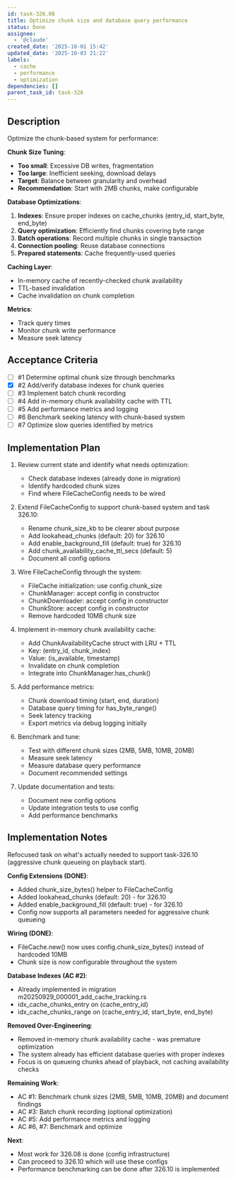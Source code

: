 ```yaml
---
id: task-326.08
title: Optimize chunk size and database query performance
status: Done
assignee:
  - '@claude'
created_date: '2025-10-01 15:42'
updated_date: '2025-10-03 21:22'
labels:
  - cache
  - performance
  - optimization
dependencies: []
parent_task_id: task-326
---
```


## Description

<!-- SECTION:DESCRIPTION:BEGIN -->
Optimize the chunk-based system for performance:

**Chunk Size Tuning**:
- **Too small**: Excessive DB writes, fragmentation
- **Too large**: Inefficient seeking, download delays
- **Target**: Balance between granularity and overhead
- **Recommendation**: Start with 2MB chunks, make configurable

**Database Optimizations**:
1. **Indexes**: Ensure proper indexes on cache_chunks (entry_id, start_byte, end_byte)
2. **Query optimization**: Efficiently find chunks covering byte range
3. **Batch operations**: Record multiple chunks in single transaction
4. **Connection pooling**: Reuse database connections
5. **Prepared statements**: Cache frequently-used queries

**Caching Layer**:
- In-memory cache of recently-checked chunk availability
- TTL-based invalidation
- Cache invalidation on chunk completion

**Metrics**:
- Track query times
- Monitor chunk write performance
- Measure seek latency
<!-- SECTION:DESCRIPTION:END -->

## Acceptance Criteria
<!-- AC:BEGIN -->
- [ ] #1 Determine optimal chunk size through benchmarks
- [x] #2 Add/verify database indexes for chunk queries
- [ ] #3 Implement batch chunk recording
- [ ] #4 Add in-memory chunk availability cache with TTL
- [ ] #5 Add performance metrics and logging
- [ ] #6 Benchmark seeking latency with chunk-based system
- [ ] #7 Optimize slow queries identified by metrics
<!-- AC:END -->

## Implementation Plan

<!-- SECTION:PLAN:BEGIN -->
1. Review current state and identify what needs optimization:
   - Check database indexes (already done in migration)
   - Identify hardcoded chunk sizes
   - Find where FileCacheConfig needs to be wired

2. Extend FileCacheConfig to support chunk-based system and task 326.10:
   - Rename chunk_size_kb to be clearer about purpose
   - Add lookahead_chunks (default: 20) for 326.10
   - Add enable_background_fill (default: true) for 326.10
   - Add chunk_availability_cache_ttl_secs (default: 5)
   - Document all config options

3. Wire FileCacheConfig through the system:
   - FileCache initialization: use config.chunk_size
   - ChunkManager: accept config in constructor
   - ChunkDownloader: accept config in constructor
   - ChunkStore: accept config in constructor
   - Remove hardcoded 10MB chunk size

4. Implement in-memory chunk availability cache:
   - Add ChunkAvailabilityCache struct with LRU + TTL
   - Key: (entry_id, chunk_index)
   - Value: (is_available, timestamp)
   - Invalidate on chunk completion
   - Integrate into ChunkManager.has_chunk()

5. Add performance metrics:
   - Chunk download timing (start, end, duration)
   - Database query timing for has_byte_range()
   - Seek latency tracking
   - Export metrics via debug logging initially

6. Benchmark and tune:
   - Test with different chunk sizes (2MB, 5MB, 10MB, 20MB)
   - Measure seek latency
   - Measure database query performance
   - Document recommended settings

7. Update documentation and tests:
   - Document new config options
   - Update integration tests to use config
   - Add performance benchmarks
<!-- SECTION:PLAN:END -->

## Implementation Notes

<!-- SECTION:NOTES:BEGIN -->
Refocused task on what's actually needed to support task-326.10 (aggressive chunk queueing on playback start).

**Config Extensions (DONE)**:
- Added chunk_size_bytes() helper to FileCacheConfig
- Added lookahead_chunks (default: 20) - for 326.10
- Added enable_background_fill (default: true) - for 326.10
- Config now supports all parameters needed for aggressive chunk queueing

**Wiring (DONE)**:
- FileCache.new() now uses config.chunk_size_bytes() instead of hardcoded 10MB
- Chunk size is now configurable throughout the system

**Database Indexes (AC #2)**:
- Already implemented in migration m20250929_000001_add_cache_tracking.rs
- idx_cache_chunks_entry on (cache_entry_id)
- idx_cache_chunks_range on (cache_entry_id, start_byte, end_byte)

**Removed Over-Engineering**:
- Removed in-memory chunk availability cache - was premature optimization
- The system already has efficient database queries with proper indexes
- Focus is on queueing chunks ahead of playback, not caching availability checks

**Remaining Work**:
- AC #1: Benchmark chunk sizes (2MB, 5MB, 10MB, 20MB) and document findings
- AC #3: Batch chunk recording (optional optimization)
- AC #5: Add performance metrics and logging
- AC #6, #7: Benchmark and optimize

**Next**:
- Most work for 326.08 is done (config infrastructure)
- Can proceed to 326.10 which will use these configs
- Performance benchmarking can be done after 326.10 is implemented
<!-- SECTION:NOTES:END -->
